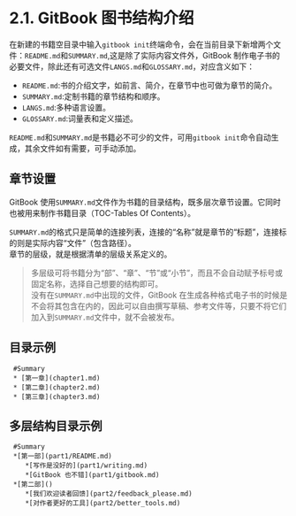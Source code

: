 # **2.1. GitBook 图书结构介绍**

在新建的书籍空目录中输入`gitbook init`终端命令，会在当前目录下新增两个文件：`README.md`和`SUMMARY.md`,这是除了实际内容文件外，GitBook 制作电子书的必要文件，除此还有可选文件`LANGS.md`和`GLOSSARY.md`，对应含义如下：
* `README.md`:书的介绍文字，如前言、简介，在章节中也可做为章节的简介。
* `SUMMARY.md`:定制书籍的章节结构和顺序。
* `LANGS.md`:多种语言设置。
* `GLOSSARY.md`:词量表和定义描述。  

`README.md`和`SUMMARY.md`是书籍必不可少的文件，可用`gitbook init`命令自动生成，其余文件如有需要，可手动添加。  
## **章节设置**
GitBook 使用`SUMMARY.md`文件作为书籍的目录结构，既多层次章节设置。它同时也被用来制作书籍目录（TOC-Tables Of Contents）。  

`SUMMARY.md`的格式只是简单的连接列表，连接的“名称”就是章节的“标题”，连接标的则是实际内容“文件”（包含路径）。  
章节的层级，就是根据清单的层级关系定义的。  
> 多层级可将书籍分为“部”、“章”、“节”或“小节”，而且不会自动赋予标号或固定名称，选择自己想要的结构即可。  
没有在`SUMMARY.md`中出现的文件，GitBook 在生成各种格式电子书的时候是不会将其包含在内的，因此可以自由撰写草稿、参考文件等，只要不将它们加入到`SUMMARY.md`文件中，就不会被发布。  

## **目录示例**
     #Summary
     * [第一章](chapter1.md)
     * [第二章](chapter2.md)
     * [第三章](chapter3.md)

## **多层结构目录示例**
     #Summary
     *[第一部](part1/README.md)
        *[写作是没好的](part1/writing.md)
        *[GitBook 也不错](part1/gitbook.md)
     *[第二部]()
        *[我们欢迎读者回馈](part2/feedback_please.md)
        *[对作者更好的工具](part2/better_tools.md)
